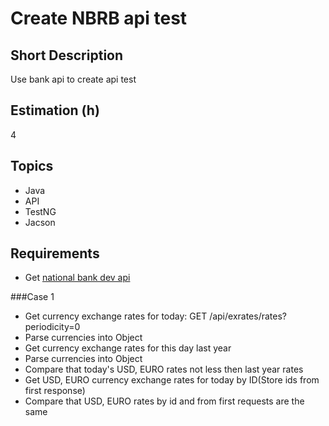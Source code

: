 # Create NBRB api test

## Short Description

Use bank api to create api test

## Estimation (h)

4

## Topics

* Java
* API
* TestNG
* Jacson

## Requirements

* Get [national bank dev api](https://www.nbrb.by/apihelp/exrates)

###Case 1

* Get currency exchange rates for today: GET /api/exrates/rates?periodicity=0
* Parse currencies into Object
* Get currency exchange rates for this day last year
* Parse currencies into Object
* Compare that today's USD, EURO rates not less then last year rates
* Get USD, EURO currency exchange rates for today by ID(Store ids from first response)
* Compare that USD, EURO rates by id and from first requests are the same
